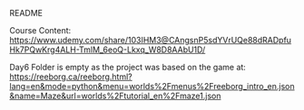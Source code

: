 README 

Course Content:
https://www.udemy.com/share/103IHM3@CAngsnP5sdYVrUQe88dRADpfuHk7PQwKrg4ALH-TmlM_6eoQ-Lkxq_W8D8AAbU1D/


Day6 Folder is empty as the project was based on the game at:
https://reeborg.ca/reeborg.html?lang=en&mode=python&menu=worlds%2Fmenus%2Freeborg_intro_en.json&name=Maze&url=worlds%2Ftutorial_en%2Fmaze1.json
